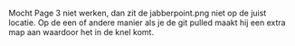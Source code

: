 Mocht Page 3 niet werken, dan zit de jabberpoint.png niet op de juist locatie. Op de een of andere manier als je de git pulled maakt hij een extra map aan waardoor het in de knel komt.
